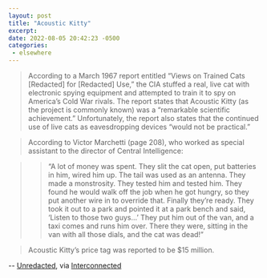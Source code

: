 ```yaml
---
layout: post
title: "Acoustic Kitty"
excerpt: 
date: 2022-08-05 20:42:23 -0500
categories: 
 - elsewhere
---
```


> According to a March 1967 report entitled “Views on Trained Cats [Redacted] for [Redacted] Use,” the CIA stuffed a real, live cat with electronic spying equipment and attempted to train it to spy on America’s Cold War rivals.  The report states that Acoustic Kitty (as the project is commonly known) was a “remarkable scientific achievement.” Unfortunately, the report also states that the continued use of live cats as eavesdropping devices “would not be practical.”

> According to Victor Marchetti (page 208), who worked as special assistant to the director of Central Intelligence:

> > “A lot of money was spent. They slit the cat open, put batteries in him, wired him up. The tail was used as an antenna. They made a monstrosity. They tested him and tested him. They found he would walk off the job when he got hungry, so they put another wire in to override that. Finally they’re ready. They took it out to a park and pointed it at a park bench and said, ‘Listen to those two guys…’ They put him out of the van, and a taxi comes and runs him over. There they were, sitting in the van with all those dials, and the cat was dead!”

> Acoustic Kitty’s price tag was reported to be $15 million.

-- [Unredacted](https://unredacted.com/2010/03/05/document-friday-acoustic-kitty/), via [Interconnected](https://interconnected.org/home/2022/07/27/filtered)
